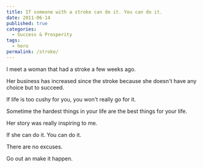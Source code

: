 ```yaml
---
title: If someone with a stroke can do it. You can do it.
date: 2011-06-14
published: true
categories:
  - Success & Prosperity
tags:
  - hero
permalink: /stroke/
---
```

I meet a woman that had a stroke a few weeks ago.

Her business has increased since the stroke because she doesn't have any choice but to succeed.

If life is too cushy for you, you won't really go for it.

Sometime the hardest things in your life are the best things for your life.

Her story was really inspiring to me.

If she can do it. You can do it.

There are no excuses.

Go out an make it happen.
